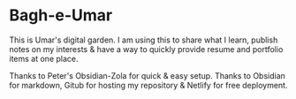 # Bagh-e-Umar
This is Umar's digital garden.
I am using this to share what I learn, publish notes on my interests & have a way to quickly provide resume and portfolio items at one place.

Thanks to Peter's Obsidian-Zola for quick & easy setup.
Thanks to Obsidian for markdown, Gitub for hosting my repository & Netlify for free deployment.

